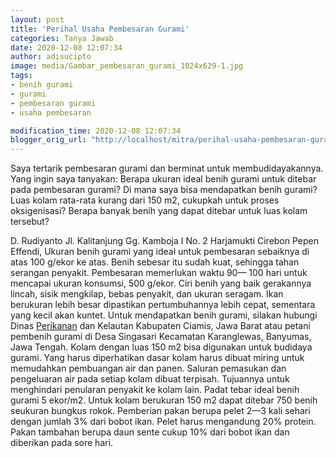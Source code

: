 ```yaml
---
layout: post
title: 'Perihal Usaha Pembesaran Gurami'
categories: Tanya Jawab
date: 2020-12-08 12:07:34
author: adisucipto
image: media/Gambar_pembesaran_gurami_1024x629-1.jpg
tags:
- benih gurami
- gurami
- pembesaran gurami
- usaha pembesaran

modification_time: 2020-12-08 12:07:34
blogger_orig_url: "http://localhost/mitra/perihal-usaha-pembesaran-gurami.html"
---
```


Saya tertarik pembesaran gurami dan berminat untuk membudidayakannya. Yang
ingin saya tanyakan: Berapa ukuran ideal benih gurami untuk ditebar pada
pembesaran gurami? Di mana saya bisa mendapatkan benih gurami? Luas kolam
rata-rata kurang dari 150 m2, cukupkah untuk proses oksigenisasi? Berapa
banyak benih yang dapat ditebar untuk luas kolam tersebut?

D. Rudiyanto Jl. Kalitanjung Gg. Kamboja I No. 2 Harjamukti Cirebon Pepen
Effendi, Ukuran benih gurami yang ideal untuk pembesaran sebaiknya di atas 100
g/ekor ke atas. Benih sebesar itu sudah kuat, sehingga tahan serangan
penyakit. Pembesaran memerlukan waktu 90— 100 hari untuk mencapai ukuran
konsumsi, 500 g/ekor. Ciri benih yang baik gerakannya lincah, sisik mengkilap,
bebas penyakit, dan ukuran seragam. Ikan berukuran lebih besar dipastikan
pertumbuhannya lebih cepat, sementara yang kecil akan kuntet. Untuk
mendapatkan benih gurami, silakan hubungi Dinas
[Perikanan](http://127.0.0.1/mitra/perikanan "Perikanan") dan Kelautan
Kabupaten Ciamis, Jawa Barat atau petani pembenih gurami di Desa Singasari
Kecamatan Karanglewas, Banyumas, Jawa Tengah. Kolam dengan luas 150 m2 bisa
digunakan untuk budidaya gurami. Yang harus diperhatikan dasar kolam harus
dibuat miring untuk memudahkan pembuangan air dan panen. Saluran pemasukan dan
pengeluaran air pada setiap kolam dibuat terpisah. Tujuannya untuk menghindari
penularan penyakit ke kolam lain. Padat tebar ideal benih gurami 5 ekor/m2.
Untuk kolam berukuran 150 m2 dapat ditebar 750 benih seukuran bungkus rokok.
Pemberian pakan berupa pelet 2—3 kali sehari dengan jumlah 3% dari bobot ikan.
Pelet harus mengandung 20% protein. Pakan tambahan berupa daun sente cukup 10%
dari bobot ikan dan diberikan pada sore hari.


